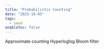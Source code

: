 ```yaml
---
title: "Probabilistic Counting"
date: "2023-10-05"
tags:
  - seed
enableToc: false
---
```

Approximate counting
Hyperloglog
Bloom filter

